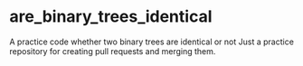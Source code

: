 # are_binary_trees_identical
A practice code whether two binary trees are identical or not
Just a practice repository for creating pull requests and merging them.
